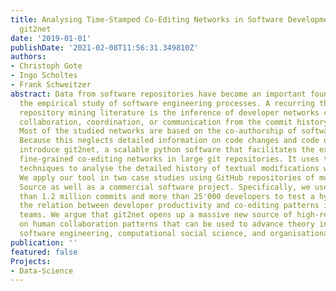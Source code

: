 ```yaml
---
title: Analysing Time-Stamped Co-Editing Networks in Software Development Teams using
  git2net
date: '2019-01-01'
publishDate: '2021-02-08T11:56:31.349810Z'
authors:
- Christoph Gote
- Ingo Scholtes
- Frank Schweitzer
abstract: Data from software repositories have become an important foundation for
  the empirical study of software engineering processes. A recurring theme in the
  repository mining literature is the inference of developer networks capturing e.g.
  collaboration, coordination, or communication from the commit history of projects.
  Most of the studied networks are based on the co-authorship of software artefacts.
  Because this neglects detailed information on code changes and code ownership we
  introduce git2net, a scalable python software that facilitates the extraction of
  fine-grained co-editing networks in large git repositories. It uses text mining
  techniques to analyse the detailed history of textual modifications within files.
  We apply our tool in two case studies using GitHub repositories of multiple Open
  Source as well as a commercial software project. Specifically, we use data on more
  than 1.2 million commits and more than 25'000 developers to test a hypothesis on
  the relation between developer productivity and co-editing patterns in software
  teams. We argue that git2net opens up a massive new source of high-resolution data
  on human collaboration patterns that can be used to advance theory in empirical
  software engineering, computational social science, and organisational studies.
publication: ''
featured: false
Projects:
- Data-Science
---
```

